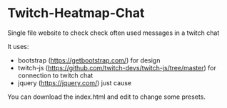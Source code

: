# Twitch-Heatmap-Chat
Single file website to check check often used messages in a twitch chat

It uses:
  - bootstrap (https://getbootstrap.com/) for design 
  - twitch-js (https://github.com/twitch-devs/twitch-js/tree/master) for connection to twitch chat
  - jquery (https://jquery.com/) just cause

You can download the index.html and edit to change some presets.
